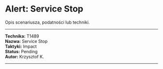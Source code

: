 # Alert: Service Stop

Opis scenariusza, podatności lub techniki.

---

**Technika:** T1489  
**Nazwa:** Service Stop  
**Taktyki:** Impact  
**Status:** Pending  
**Autor:** Krzysztof K.  

---

<!--
Tactics: Impact
Technique ID: T1489
Technique Name: Service Stop
Status: Pending
--> 
